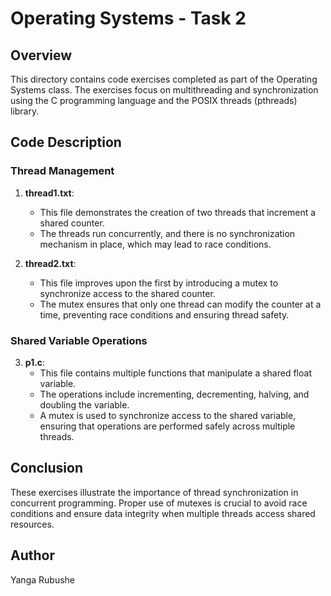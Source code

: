# Operating Systems - Task 2

## Overview

This directory contains code exercises completed as part of the Operating Systems class. The exercises focus on multithreading and synchronization using the C programming language and the POSIX threads (pthreads) library. 

## Code Description

### Thread Management

1. **thread1.txt**: 
   - This file demonstrates the creation of two threads that increment a shared counter. 
   - The threads run concurrently, and there is no synchronization mechanism in place, which may lead to race conditions.

2. **thread2.txt**: 
   - This file improves upon the first by introducing a mutex to synchronize access to the shared counter.
   - The mutex ensures that only one thread can modify the counter at a time, preventing race conditions and ensuring thread safety.

### Shared Variable Operations

3. **p1.c**: 
   - This file contains multiple functions that manipulate a shared float variable. 
   - The operations include incrementing, decrementing, halving, and doubling the variable.
   - A mutex is used to synchronize access to the shared variable, ensuring that operations are performed safely across multiple threads.

## Conclusion

These exercises illustrate the importance of thread synchronization in concurrent programming. Proper use of mutexes is crucial to avoid race conditions and ensure data integrity when multiple threads access shared resources.

## Author

Yanga Rubushe